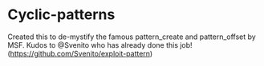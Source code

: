 # Cyclic-patterns
Created this to de-mystify the famous pattern_create and pattern_offset by MSF. Kudos to @Svenito who has already done this job! (https://github.com/Svenito/exploit-pattern)
